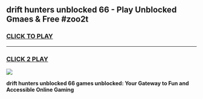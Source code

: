 
## drift hunters unblocked 66 - Play Unblocked Gmaes & Free #zoo2t
<h3>
<a href="https://premium.freeplayer.one?title=drift_hunters_unblocked_66&ref=03M">CLICK TO PLAY</a></h3>
<hr>

<h3>
<a href="https://premium.freeplayer.one?title=drift_hunters_unblocked_66&ref=03M">CLICK 2 PLAY</a>
  
</h3>

<a href="https://premium.freeplayer.one?title=drift_hunters_unblocked_66&ref=03M"><img src="https://clearcache.store/games.png"></a>


**drift hunters unblocked 66 games unblocked: Your Gateway to Fun and Accessible Online Gaming**
